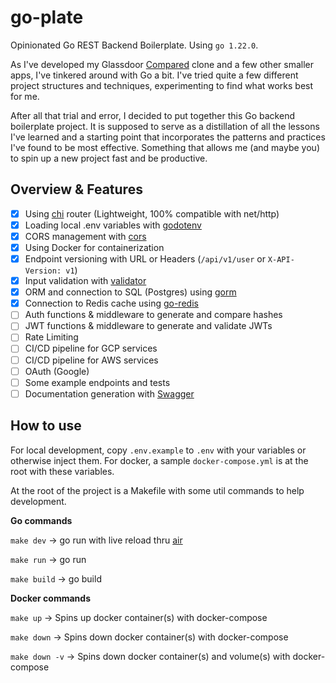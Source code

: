 # go-plate

Opinionated Go REST Backend Boilerplate. Using `go 1.22.0`.

As I've developed my Glassdoor [Compared](https://joselico.com/work/compared) clone and a few other smaller apps,
I've tinkered around with Go a bit. I've tried quite a few different project structures and techniques, experimenting to find what works best for me.

After all that trial and error, I decided to put together this Go backend boilerplate project.
It is supposed to serve as a distillation of all the lessons I've learned and a starting point that incorporates the patterns and practices I've found to be most effective.
Something that allows me (and maybe you) to spin up a new project fast and be productive.

## Overview & Features

- [x] Using [chi](https://github.com/go-chi/chi) router (Lightweight, 100% compatible with net/http)
- [x] Loading local .env variables with [godotenv](https://github.com/joho/godotenv)
- [x] CORS management with [cors](https://github.com/rs/cors)
- [x] Using Docker for containerization
- [x] Endpoint versioning with URL or Headers (`/api/v1/user` or `X-API-Version: v1`)
- [x] Input validation with [validator](https://github.com/go-playground/validator)
- [x] ORM and connection to SQL (Postgres) using [gorm](https://github.com/go-gorm/gorm)
- [x] Connection to Redis cache using [go-redis](https://github.com/redis/go-redis)
- [ ] Auth functions & middleware to generate and compare hashes
- [ ] JWT functions & middleware to generate and validate JWTs
- [ ] Rate Limiting
- [ ] CI/CD pipeline for GCP services
- [ ] CI/CD pipeline for AWS services
- [ ] OAuth (Google)
- [ ] Some example endpoints and tests
- [ ] Documentation generation with [Swagger](https://swagger.io/)

## How to use

For local development, copy `.env.example` to `.env` with your variables or otherwise inject them.
For docker, a sample `docker-compose.yml` is at the root with these variables.

At the root of the project is a Makefile with some util commands to help development.

**Go commands**

`make dev` -> go run with live reload thru [air](https://github.com/air-verse/air)

`make run` -> go run

`make build` -> go build

**Docker commands**

`make up` -> Spins up docker container(s) with docker-compose

`make down` -> Spins down docker container(s) with docker-compose

`make down -v` -> Spins down docker container(s) and volume(s) with docker-compose
